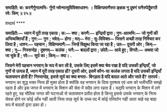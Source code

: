 **समाहितै: क: करणैर्गुणात्मभि-** **र्गुणो भवेन्मत्सुविविक्तधाश्न: ।** **विक्षिप्यमाणैरुत ङ्क्षक नु दूषणं** **घनैरुपेतैॢवगतै रवे: किम् ॥ २५॥** 

शब्दार्थ **** 

**समाहितै:—** **ध्यान में पूरी तरह एकाग्र** **; क:—** **क्या** **; करणै:—** **इन्द्रियों द्वारा** **; गुण-आत्मभि:—** **जो गुणों की अभिव्यक्तियाँ हैं** **;** **गुण:—** **गुण** **; भवेत्—** **होगा** **; मत्—** **मेरा** **; सु-विविक्त—** **जिसने अच्छी तरह निश्चित कर लिया है** **; धाश्न:—** **पहचान** **;** **विक्षिप्यमाणै:—** **जिन्हें विक्षुब्ध किया जा रहा है** **; उत—** **दूसरी ओर** **; किम्—** **क्या** **; नु—** **निस्सन्देह** **; दूषणम्—** **कलंक** **; घनै:—** **बादलों द्वारा** **; उपेतै:—** **आये हुए** **; विगतै:—** **अथवा जो जा चुके हैं** **; रवे:—** **सूर्य का** **; किम्—** **क्या।** **.** 

**जिसने मेरी पहचान भगवान् के रूप में कर ली है, उसके लिए इसमें क्या श्रेय रखा है यदि** **उसकी इन्द्रियाँ, जो गुणों से उत्पन्न हैं, ध्यान में पूरी तरह एकाग्र हों? दूसरी ओर, इसमें कौन-सा** **कलंक लगता है यदि उसकी इन्द्रियाँ चलायमान होती हैं? निस्सन्देह, इससे सूर्य का क्या बनता-** **बिगड़ता है यदि बादल आते और जाते हैं?** **तात्पर्य :** भगवान् का शुद्ध भक्त नित्य ही मुक्त होता है क्योंकि वह भगवान् के दिव्य पुरुषत्व एवं धाम को भलीभाँति समझे रहता है और इस जगत में भगवान् के मिशन की सेवा में सदैव लगा रहता है। यद्यपि भगवान् के मिशन में लगे रहते हुए, वह भौतिक जगत की घटनाओं से चलायमान प्रतीत होता है किन्तु इससे उसके भगवान् के नित्य सेवक होने पर कोई आँच नहीं आती जिस तरह सूर्य के उच्च पद में कोई परिवर्तन नहीं आता चाहे वह बाह्य रूप में बादलों द्वारा ढका हो।  
